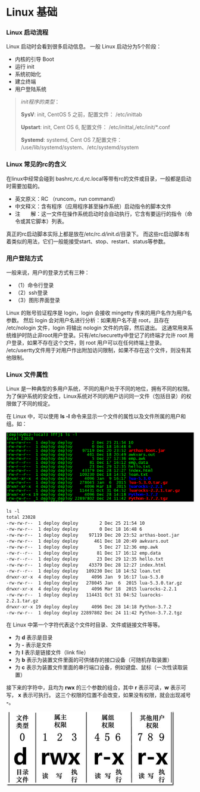 # Linux 基础

### Linux 启动流程

Linux 启动时会看到很多启动信息。
一般 Linux 启动分为5个阶段：
- 内核的引导 Boot
- 运行 init
- 系统初始化
- 建立终端
- 用户登陆系统

><i>init程序的类型</i>：
>
>**SysV**: init, CentOS 5 之前，配置文件： /etc/inittab
>
>**Upstart**: init, Cent OS 6, 配置文件： /etc/inittal,/etc/init/*.conf
>
>**Systemd**: systemd, Cent OS 7,配置文件： /use/lib/systemd/system、/etc/systemd/system

### Linux 常见的rc的含义

在linux中经常会碰到 bashrc,rc.d,rc.local等带有rc的文件或目录，一般都是启动时需要加载的。

- 英文原义：RC （runcom，run command）
- 中文释义：含有程序（应用程序甚至操作系统）启动指令的脚本文件 
- 注　　解：这一文件在操作系统启动时会自动执行，它含有要运行的指令（命令或其它脚本）列表。

真正的rc启动脚本实际上都是放在/etc/rc.d/init.d/目录下。
而这些rc启动脚本有着类似的用法，它们一般能接受start、stop、restart、status等参数。

### 用户登陆方式

一般来说，用户的登录方式有三种：
- （1）命令行登录
- （2）ssh登录
- （3）图形界面登录


Linux 的账号验证程序是 login，login 会接收 mingetty 传来的用户名作为用户名参数。
然后 login 会对用户名进行分析：如果用户名不是 root，且存在 /etc/nologin 文件，login 将输出 nologin 文件的内容，然后退出。
这通常用来系统维护时防止非root用户登录。只有/etc/securetty中登记了的终端才允许 root 用户登录，如果不存在这个文件，则 root 用户可以在任何终端上登录。
/etc/usertty文件用于对用户作出附加访问限制，如果不存在这个文件，则没有其他限制。


### Linux 文件属性

Linux 是一种典型的多用户系统，不同的用户处于不同的地位，拥有不同的权限。
为了保护系统的安全性，Linux系统对不同的用户访问同一文件（包括目录）的权限做了不同的规定。

在 Linux 中，可以使用 **ls -l** 命令来显示一个文件的属性以及文件所属的用户和组。如：

![ls-l命令示意图](ls-l.png)

```shell
ls -l
total 23028
-rw-rw-r--  1 deploy deploy        2 Dec 25 21:54 10
-rw-rw-r--  1 deploy deploy        0 Dec 18 16:48 6
-rw-rw-r--  1 deploy deploy    97119 Dec 20 23:52 arthas-boot.jar
-rw-rw-r--  1 deploy deploy      461 Dec 18 20:49 awkvars.out
-rw-rw-r--  1 deploy deploy        5 Dec 27 12:36 emp.awk
-rw-r--r--  1 deploy deploy       81 Dec 17 16:12 emp.data
-rw-r--r--  1 deploy deploy       23 Dec 29 12:35 hello.txt
-rw-rw-r--  1 deploy deploy    43379 Dec 28 12:27 index.html
-rw-r--r--  1 deploy deploy   109230 Dec 18 14:52 loan.txt
drwxr-xr-x  4 deploy deploy     4096 Jan  9 16:17 lua-5.3.0
-rw-rw-r--  1 deploy deploy   278045 Jan  6  2015 lua-5.3.0.tar.gz
drwxr-xr-x  4 deploy deploy     4096 Mar 18  2015 luarocks-2.2.1
-rw-rw-r--  1 deploy deploy   114431 Oct 31 04:52 luarocks-2.2.1.tar.gz
drwxr-xr-x 19 deploy deploy     4096 Dec 28 14:18 Python-3.7.2
-rw-rw-r--  1 deploy deploy 22897802 Dec 24 11:42 Python-3.7.2.tgz
```
在 Linux 中第一个字符代表这个文件时目录、文件或链接文件等等。

- 为 **d** 表示是目录
- 为 **-** 表示是文件
- 为 **l** 表示是链接文件（link file）
- 为 **b** 表示为装置文件里面的可供储存的接口设备（可随机存取装置）
- 为 **c** 表示为装置文件里面的串行端口设备，例如键盘、鼠标（一次性读取装置）


接下来的字符中，且均为 **rwx** 的三个参数的组合，其中 **r** 表示可读，**w** 表示可写， **x** 表示可执行。
这三个权限的位置不会改变，如果没有权限，就会出现减号 **-**。

![](rwx.png)



























